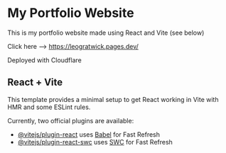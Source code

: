 # My Portfolio Website

This is my portfolio website made using React and Vite (see below)

Click here --> <a target="_blank"> https://leogratwick.pages.dev/ </a>

Deployed with Cloudflare

[comment]: <> (The netlify website: https://leogratwick.netlify.app/)

<h2>React + Vite</h2>

This template provides a minimal setup to get React working in Vite with HMR and some ESLint rules.

Currently, two official plugins are available:

- [@vitejs/plugin-react](https://github.com/vitejs/vite-plugin-react/blob/main/packages/plugin-react/README.md) uses [Babel](https://babeljs.io/) for Fast Refresh
- [@vitejs/plugin-react-swc](https://github.com/vitejs/vite-plugin-react-swc) uses [SWC](https://swc.rs/) for Fast Refresh
